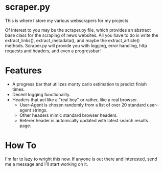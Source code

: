 scraper.py
==========

This is where I store my various webscrapers for my projects.

Of interest to you may be the scraper.py file, which provides an abstract base class for the scraping of news websites.
All you have to do is write the extract_links(), extract_metadata(), and maybe the extract_article() methods.
Scraper.py will provide you with logging, error handling, http requests and headers, and even a progressbar!

# Features
* A progress bar that utilizes monty carlo estimation to predict finish times.
* Decent logging functionality.
* Headers that act like a "real boy" or rather, like a real browser.
  * User-Agent is chosen randomly from a list of over 20 standard user-agent strings.
  * Other headers mimic standard browser headers.
  * Referer header is automically updated with latest search results page.
  
# How To
I'm far to lazy to wright this now. 
If anyone is out there and interested, send me a message and I'll start working on it.

